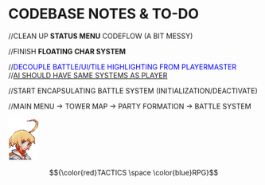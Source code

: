 # CODEBASE NOTES & TO-DO

//CLEAN UP **STATUS MENU** CODEFLOW (A BIT MESSY)

//FINISH **FLOATING CHAR SYSTEM**

//<span style="color:blue">DECOUPLE BATTLE/UI/TILE HIGHLIGHTING FROM PLAYERMASTER</span>  
//<u>AI SHOULD HAVE SAME SYSTEMS AS PLAYER</u>

//START ENCAPSULATING BATTLE SYSTEM (INITIALIZATION/DEACTIVATE)  

//MAIN MENU -> TOWER MAP -> PARTY FORMATION -> BATTLE SYSTEM

![Marche Portrait](../Assets/materials/player/marche_portrait.png "Marche")

$${\color{red}TACTICS \space \color{blue}RPG}$$